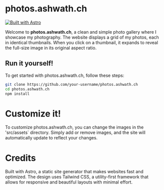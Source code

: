 # photos.ashwath.ch

[![Built with Astro](https://astro.badg.es/v2/built-with-astro/tiny.svg)](https://astro.build)

Welcome to **photos.ashwath.ch**, a clean and simple photo gallery where I showcase my photography. The website displays a grid of my photos, each in identical thumbnails. When you click on a thumbnail, it expands to reveal the full-size image in its original aspect ratio.

## Run it yourself!

To get started with photos.ashwath.ch, follow these steps:

```bash
git clone https://github.com/your-username/photos.ashwath.ch
cd photos.ashwath.ch
npm install
```
# Customize it!
To customize photos.ashwath.ch, you can change the images in the 'src/assets` directory. Simply add or remove images, and the site will automatically update to reflect your changes.

# Credits
Built with Astro, a static site generator that makes websites fast and optimized. The design uses Tailwind CSS, a utility-first framework that allows for responsive and beautiful layouts with minimal effort.


